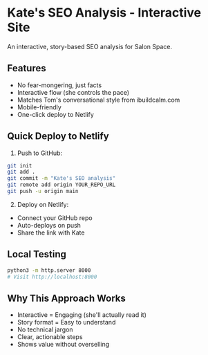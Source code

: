 # Kate's SEO Analysis - Interactive Site

An interactive, story-based SEO analysis for Salon Space.

## Features
- No fear-mongering, just facts
- Interactive flow (she controls the pace)
- Matches Tom's conversational style from ibuildcalm.com
- Mobile-friendly
- One-click deploy to Netlify

## Quick Deploy to Netlify

1. Push to GitHub:
```bash
git init
git add .
git commit -m "Kate's SEO analysis"
git remote add origin YOUR_REPO_URL
git push -u origin main
```

2. Deploy on Netlify:
- Connect your GitHub repo
- Auto-deploys on push
- Share the link with Kate

## Local Testing
```bash
python3 -m http.server 8000
# Visit http://localhost:8000
```

## Why This Approach Works
- Interactive = Engaging (she'll actually read it)
- Story format = Easy to understand
- No technical jargon
- Clear, actionable steps
- Shows value without overselling